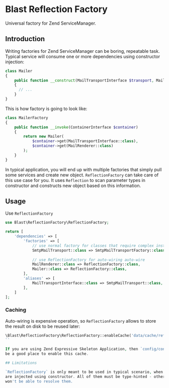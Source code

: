 Blast Reflection Factory
========================

Universal factory for Zend ServiceManager.

## Introduction

Writing factories for Zend ServiceManager can be boring, repeatable task. Typical service
will consume one or more dependencies using constructor injection: 

```php
class Mailer
{
    public function __construct(MailTransportInterface $transport, MailRenderer $renderer)
    {
      // ...
    }
}
```

This is how factory is going to look like:

```php
class MailerFactory
{
    public function __invoke(ContainerInterface $container)
    {
        return new Mailer(
            $container->get(MailTransportInterface::class),
            $container->get(MailRenderer::class)
        );
    }
}
```

In typical application, you will end up with multiple factories that simply pull some 
services and create new object. `ReflectionFactory` can take care of this use case 
for you. It uses `Reflection` to scan parameter types in constructor and constructs
new object based on this information.

## Usage

Use `ReflectionFactory` 

```php
use Blast\ReflectionFactory\ReflectionFactory;

return [
    'dependencies' => [
        'factories' => [
            // use normal factory for classes that require complex instantiation 
            SmtpMailTransport::class => SmtpMailTransportFactory::class,
             
            // use ReflectionFactory for auto-wiring auto-wire 
            MailRenderer::class => ReflectionFactory::class,
            Mailer::class => ReflectionFactory::class,
        ],
        'aliases' => [
            MailTransportInterface::class => SmtpMailTransport::class,
        ],
    ]
];
```

### Caching

Auto-wiring is expensive operation, so `ReflectionFactory` allows to store the result
on disk to be reused later: 

```php
\Blast\ReflectionFactory\ReflectionFactory::enableCache('data/cache/reflection-factory.cache.php');
``

If you are using Zend Expressive Skeleton Application, then `config/container.php` would
be a good place to enable this cache.

## Limitations

`ReflectionFactory` is only meant to be used in typical scenario, when all dependencies
are injected using constructor. All of them must be type-hinted - otherwise `ReflectionFactory`
won't be able to resolve them.
